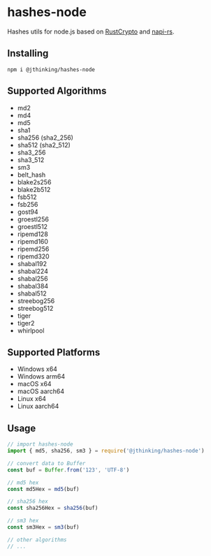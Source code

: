 # hashes-node

Hashes utils for node.js based on [RustCrypto](https://github.com/RustCrypto/hashes) and [napi-rs](https://github.com/napi-rs/napi-rs).

## Installing

```
npm i @jthinking/hashes-node
```

## Supported Algorithms

- md2
- md4
- md5
- sha1
- sha256 (sha2_256)
- sha512 (sha2_512)
- sha3_256
- sha3_512
- sm3
- belt_hash
- blake2s256
- blake2b512
- fsb512
- fsb256
- gost94
- groestl256
- groestl512
- ripemd128
- ripemd160
- ripemd256
- ripemd320
- shabal192
- shabal224
- shabal256
- shabal384
- shabal512
- streebog256
- streebog512
- tiger
- tiger2
- whirlpool

## Supported Platforms

- Windows x64
- Windows arm64
- macOS x64
- macOS aarch64
- Linux x64
- Linux aarch64

## Usage

```js
// import hashes-node
import { md5, sha256, sm3 } = require('@jthinking/hashes-node')

// convert data to Buffer
const buf = Buffer.from('123', 'UTF-8')

// md5 hex
const md5Hex = md5(buf)

// sha256 hex
const sha256Hex = sha256(buf)

// sm3 hex
const sm3Hex = sm3(buf)

// other algorithms
// ...
```
